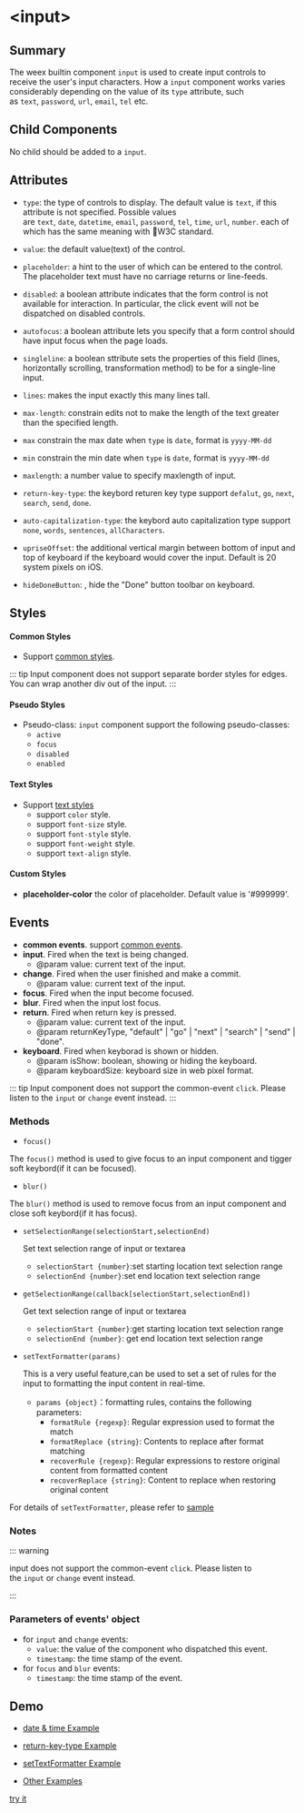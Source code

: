 # &lt;input&gt;

## Summary

The weex builtin component `input` is used to create input controls to receive the user's input characters. How a `input` component works varies considerably depending on the value of its `type` attribute, such as `text`, `password`, `url`, `email`, `tel` etc.

## Child Components

No child should be added to a `input`.

## Attributes

* `type`: the type of controls to display. The default value is `text`, if this attribute is not specified. Possible values are `text`, `date`, `datetime`, `email`, `password`, `tel`, `time`, `url`, `number`. each of which has the same meaning with W3C standard.

* `value`: the default value(text) of the control.

* `placeholder`: a hint to the user of which can be entered to the control. The placeholder text must have no carriage returns or line-feeds.

* `disabled`: a boolean attribute indicates that the form control is not available for interaction. In particular, the click event will not be dispatched on disabled controls.

* `autofocus`: a boolean attribute lets you specify that a form control should have input focus when the page loads.

* `singleline`: a boolean sttribute sets the properties of this field (lines, horizontally scrolling, transformation method) to be for a single-line input.

* `lines`: makes the input exactly this many lines tall.

* `max-length`: constrain edits not to make the length of the text greater than the specified length.

* `max` constrain the max date when `type` is `date`, format is `yyyy-MM-dd`

* `min` constrain the min date when `type` is `date`, format is `yyyy-MM-dd`

* `maxlength`: a number value to specify maxlength of input.

* `return-key-type`: the keybord returen key type support `defalut`, `go`, `next`, `search`, `send`, `done`.

* `auto-capitalization-type`: the keybord auto capitalization type support `none`, `words`, `sentences`, `allCharacters`.

* `upriseOffset`: <Badge text="v0.21+ & iOS" type="warn" vertical="middle"/> the additional vertical margin between bottom of input and top of keyboard if the keyboard would cover the input. Default is 20 system pixels on iOS.

* `hideDoneButton`: <Badge text="iOS" type="warn" vertical="middle"/>, hide the "Done" button toolbar on keyboard.


## Styles

#### Common Styles
* Support [common styles](../styles/common-styles.html).

::: tip 
Input component does not support separate border styles for edges. You can wrap another div out of the input.
:::

#### Pseudo Styles
* Pseudo-class: `input` component support the following pseudo-classes:
  * `active`
  * `focus`
  * `disabled`
  * `enabled`

#### Text Styles  
* Support [text styles](/docs/styles/text-styles.html)
  * support `color` style.
  * support `font-size` style.
  * support `font-style` style.
  * support `font-weight` style.
  * support `text-align` style.

#### Custom Styles
* **placeholder-color** the color of placeholder. Default value is '#999999'.

## Events

* **common events**. support [common events](/docs/events/common-events.html).
* **input**. Fired when the text is being changed.
  * @param value: current text of the input.
* **change**. Fired when the user finished and make a commit.
  * @param value: current text of the input.
* **focus**. Fired when the input become focused.
* **blur**. Fired when the input lost focus.
* **return**. Fired when return key is pressed.
  * @param value: current text of the input.
  * @param returnKeyType, "default" | "go" | "next" | "search" | "send" | "done".
* **keyboard**. Fired when keyborad is shown or hidden.
  * @param isShow: boolean, showing or hiding the keyboard.
  * @param keyboardSize: keyboard size in web pixel format.

::: tip 
Input component does not support the common-event `click`. Please listen to the `input` or `change` event instead.
:::


### Methods

 - `focus()` <Badge text="0.8+" type="warning" />

  The `focus()` method is used to give focus to an input component and tigger soft keybord(if it can be focused).

 - `blur()`<Badge text="0.9+" type="warning" />

  The `blur()` method is used to remove focus from an input component and close soft keybord(if it has focus).

- `setSelectionRange(selectionStart,selectionEnd)`  <Badge text="0.11+" type="warning" /><Badge text="only support android & ios" type="warning" />

  Set text selection range of input or textarea

  - `selectionStart {number}`:set starting location text selection range
  - `selectionEnd {number}`:set end location text selection range

- `getSelectionRange(callback[selectionStart,selectionEnd])`  <Badge text="0.11+" type="warning" /><Badge text="only support android & ios" type="warning" />

    Get text selection range of input or textarea

    - `selectionStart {number}`:get starting location text selection range
    - `selectionEnd {number}`: get end location text selection range

- `setTextFormatter(params)`<Badge text="0.18+" type="warning" /><Badge text="only support android & ios" type="warning" />

     This is a very useful feature,can be used to set a set of rules for the input to formatting the input content in real-time.

    - `params {object}`：formatting rules, contains the following parameters:
      - `formatRule {regexp}`: Regular expression used to format the match
      - `formatReplace {string}`: Contents to replace after format matching
      - `recoverRule {regexp}`: Regular expressions to restore original content from formatted content
      - `recoverReplace {string}`: Content to replace when restoring original content

For details of `setTextFormatter`, please refer to [sample](http://dotwe.org/vue/bea3cb0cad697829d8d343552a2b7b77)
### Notes
::: warning

input does not support the common-event `click`. Please listen to the `input` or `change` event instead.

:::

### Parameters of events' object

* for `input` and `change` events:
  - `value`: the value of the component who dispatched this event.
  - `timestamp`: the time stamp of the event.
* for `focus` and `blur` events:
  - `timestamp`: the time stamp of the event.

## Demo

- [ date & time Example ](http://dotwe.org/vue/23ec083078356ef0e31618164e5a184b)

- [return-key-type Example](http://dotwe.org/vue/703c94a1db921df110a11ce33b42c0d7)
- [setTextFormatter Example](http://dotwe.org/vue/bea3cb0cad697829d8d343552a2b7b77)
- [Other Examples](http://dotwe.org/vue/aec5342b15d3c01b3b427384a71b0874)

[try it](http://dotwe.org/vue/3470e4d0194f3879a72d38e2ab02cc9f)